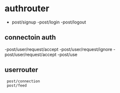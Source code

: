  
 # authrouter
  - post/signup
  -post/login
  -post/logout


## connectoin auth
  -post/user/request/accept
  -post/user/request/ignore
  -post/user/request/accept
  -post/use
  
  ## userrouter
     post/connection
     post/feed



